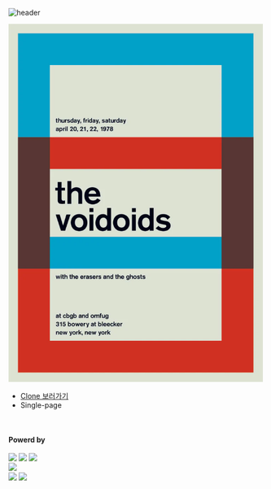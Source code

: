 ![header](https://capsule-render.vercel.app/api?type=waving&color=4078c0&height=180&section=header&text=Concert%20Poster%20-%20Clone&fontSize=45&animation=fadeIn&fontAlignY=38&desc=FrontEnd16&descAlignY=55&descAlign=85)


<img src="https://github.com/yonghun16/concert_poster/blob/main/designs.webp" width=500px />
	
<ul>
	<li>
		<a href="https://yonghun16.github.io/concert_poster/"> Clone 보러가기 </a>
	</li>
	<li>
		Single-page
	</li>
</ul>
</br>
<h4>Powerd by</h4>
<div>
	<!-- PUG --><a href="https://pugjs.org/"><img src="https://img.shields.io/badge/Pug-A86454?style=flat&logo=pug&logoColor=white" /></a>
	<!-- SCSS --><a href="https://sass-lang.com/"><img src="https://img.shields.io/badge/SCSS-D75892?style=flat&logo=sass&logoColor=white" /></a>
	<!-- Vite --><a href="https://vitejs.dev/"><img src="https://img.shields.io/badge/Vite-636CFF?style=flat&logo=Vite&logoColor=white" /></a>
	<br>
	<!-- github --><a href="https://github.com/"><img src="https://img.shields.io/badge/GitHub-181717?style=flat&logo=GitHub&logoColor=white" /></a>
 	<br>
	<!-- neovim --><a href="https://neovim.io/"><img src="https://img.shields.io/badge/Neovim-01B952?style=flat&logo=neovim&logoColor=white" /></a>
	<!-- VScode --><a href="https://code.visualstudio.com/"><img src="https://img.shields.io/badge/Visual%20Studio%20Code-007ACC?style=flat&logo=VisualStudioCode&logoColor=white" /></a>
</div>